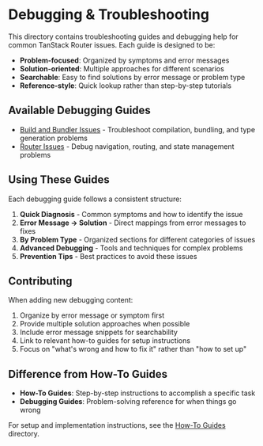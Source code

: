 # Debugging & Troubleshooting

This directory contains troubleshooting guides and debugging help for common TanStack Router issues. Each guide is designed to be:

- **Problem-focused**: Organized by symptoms and error messages
- **Solution-oriented**: Multiple approaches for different scenarios  
- **Searchable**: Easy to find solutions by error message or problem type
- **Reference-style**: Quick lookup rather than step-by-step tutorials

## Available Debugging Guides

- [Build and Bundler Issues](./build-issues.md) - Troubleshoot compilation, bundling, and type generation problems
- [Router Issues](./router-issues.md) - Debug navigation, routing, and state management problems

## Using These Guides

Each debugging guide follows a consistent structure:

1. **Quick Diagnosis** - Common symptoms and how to identify the issue
2. **Error Message → Solution** - Direct mappings from error messages to fixes
3. **By Problem Type** - Organized sections for different categories of issues
4. **Advanced Debugging** - Tools and techniques for complex problems
5. **Prevention Tips** - Best practices to avoid these issues

## Contributing

When adding new debugging content:

1. Organize by error message or symptom first
2. Provide multiple solution approaches when possible
3. Include error message snippets for searchability
4. Link to relevant how-to guides for setup instructions
5. Focus on "what's wrong and how to fix it" rather than "how to set up"

## Difference from How-To Guides

- **How-To Guides**: Step-by-step instructions to accomplish a specific task
- **Debugging Guides**: Problem-solving reference for when things go wrong

For setup and implementation instructions, see the [How-To Guides](../how-to/) directory.